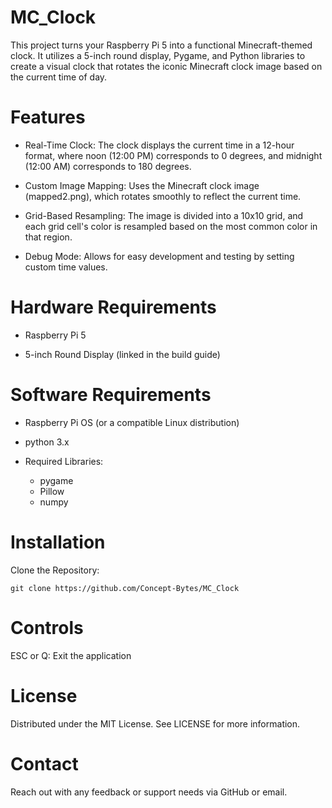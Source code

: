 # MC_Clock
This project turns your Raspberry Pi 5 into a functional Minecraft-themed clock. It utilizes a 5-inch round display, Pygame, and Python libraries to create a visual clock that rotates the iconic Minecraft clock image based on the current time of day.

# Features

* Real-Time Clock: The clock displays the current time in a 12-hour format, where noon (12:00 PM) corresponds to 0 degrees, and midnight (12:00 AM) corresponds to 180 degrees.

* Custom Image Mapping: Uses the Minecraft clock image (mapped2.png), which rotates smoothly to reflect the current time.

* Grid-Based Resampling: The image is divided into a 10x10 grid, and each grid cell's color is resampled based on the most common color in that region.

* Debug Mode: Allows for easy development and testing by setting custom time values.

# Hardware Requirements

* Raspberry Pi 5

* 5-inch Round Display (linked in the build guide)

# Software Requirements

* Raspberry Pi OS (or a compatible Linux distribution)

* python 3.x

* Required Libraries:
  * pygame
  * Pillow
  * numpy

# Installation

Clone the Repository:

``` git clone https://github.com/Concept-Bytes/MC_Clock ```


# Controls

ESC or Q: Exit the application

# License
Distributed under the MIT License. See LICENSE for more information.

# Contact
Reach out with any feedback or support needs via GitHub or email.

